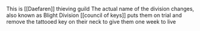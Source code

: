 This is [[Daefaren]] thieving guild
The actual name of the division changes, also known as Blight Division
[[council of keys]] puts them on trial and remove the tattooed key on their neck to give them one week to live